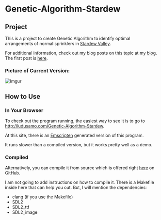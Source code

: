 # Genetic-Algorithm-Stardew

## Project

This is a project to create Genetic Algorithm to identify optimal arrangements of normal sprinklers in [Stardew Valley](http://stardewvalley.net/).

For additional information, check out my blog posts on this topic at my [blog](ludusamo.com/Blog). The first post is [here](http://ludusamo.com/Blog/side-project-genetic-algorithms/index.html).

### Picture of Current Version:
![Imgur](http://i.imgur.com/dCbQJrQ.png)

## How to Use

### In Your Browser

To check out the program running, the easiest way to see it is to go to http://ludusamo.com/Genetic-Algorithm-Stardew. 

At this site, there is an [Emscripten](http://kripken.github.io/emscripten-site/) generated version of this program.

It runs slower than a compiled version, but it works pretty well as a demo.

### Compiled

Alternatively, you can compile it from source which is offered right [here](https://github.com/Ludusamo/Genetic-Algorithm-Stardew) on GitHub.

I am not going to add instructions on how to compile it. There is a Makefile inside here that can help you out. But, I will mention the dependencies:

- clang (if you use the Makefile)
- SDL2
- SDL2_ttf
- SDL2_image
